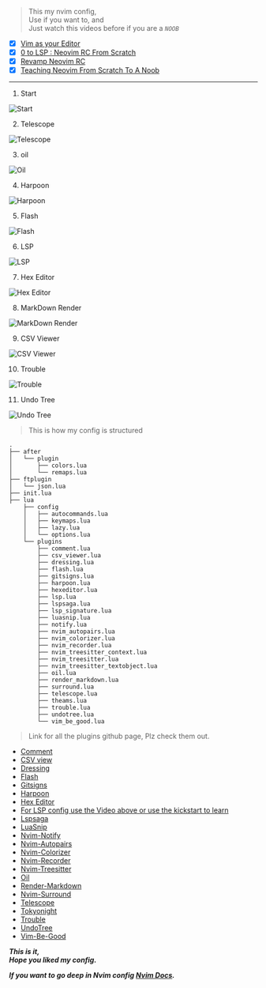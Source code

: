 > This my nvim config,  
> Use if you want to, and  
> Just watch this videos before if you are a *`NOOB`*
- [x] [Vim as your Editor]( https://www.youtube.com/watch?v=X6AR2RMB5tE&list=PLm323Lc7iSW_wuxqmKx_xxNtJC_hJbQ7R )
- [x] [0 to LSP : Neovim RC From Scratch](https://www.youtube.com/watch?v=w7i4amO_zaE&t=844s)
- [x] [Revamp Neovim RC](https://www.youtube.com/watch?v=ZWWxwwUsPNw&list=PLA1PbPOIrviIW6R0dZbLjYyGsRMWH4B3d)
- [x] [Teaching Neovim From Scratch To A Noob](https://www.youtube.com/watch?v=-ybCiHPWKNA)

---

1. Start

![Start](assets/img/start.png)

2. Telescope

![Telescope](assets/img/telescope.png)

3. oil

![Oil](assets/img/oil.png)

4. Harpoon

![Harpoon](assets/img/harpoon.png)

5. Flash

![Flash](assets/img/flash.png)

6. LSP

![LSP](assets/img/lsp.png)

7. Hex Editor

![Hex Editor](assets/img/hex_edit.png)

8. MarkDown Render

![MarkDown Render](assets/img/markdown_render.png)

9. CSV Viewer

![CSV Viewer](assets/img/csv_viewer.png)

10. Trouble

![Trouble](assets/img/trouble.png)

11. Undo Tree

![Undo Tree](assets/img/undo-tree.png)

> This is how my config is structured

```
.
├── after
│   └── plugin
│       ├── colors.lua
│       └── remaps.lua
├── ftplugin
│   └── json.lua
├── init.lua
├── lua
    ├── config
    │   ├── autocommands.lua
    │   ├── keymaps.lua
    │   ├── lazy.lua
    │   └── options.lua
    └── plugins
        ├── comment.lua
        ├── csv_viewer.lua
        ├── dressing.lua
        ├── flash.lua
        ├── gitsigns.lua
        ├── harpoon.lua
        ├── hexeditor.lua
        ├── lsp.lua
        ├── lspsaga.lua
        ├── lsp_signature.lua
        ├── luasnip.lua
        ├── notify.lua
        ├── nvim_autopairs.lua
        ├── nvim_colorizer.lua
        ├── nvim_recorder.lua
        ├── nvim_treesitter_context.lua
        ├── nvim_treesitter.lua
        ├── nvim_treesitter_textobject.lua
        ├── oil.lua
        ├── render_markdown.lua
        ├── surround.lua
        ├── telescope.lua
        ├── theams.lua
        ├── trouble.lua
        ├── undotree.lua
        └── vim_be_good.lua
```

> Link for all the plugins github page, Plz check them out.

* [Comment](https://github.com/numToStr/Comment.nvim)  
* [CSV view](https://github.com/hat0uma/csvview.nvim)  
* [Dressing](https://github.com/stevearc/dressing.nvim)  
* [Flash](https://github.com/folke/flash.nvim)  
* [Gitsigns](https://github.com/lewis6991/gitsigns.nvim)  
* [Harpoon](https://github.com/ThePrimeagen/harpoon)  
* [Hex Editor](https://github.com/RaafatTurki/hex.nvim)  
* [For LSP config use the Video above or use the kickstart to learn](https://github.com/nvim-lua/kickstart.nvim)  
* [Lspsaga](https://github.com/nvimdev/lspsaga.nvim)  
* [LuaSnip](https://github.com/L3MON4D3/LuaSnip)  
* [Nvim-Notify](https://github.com/rcarriga/nvim-notify)  
* [Nvim-Autopairs](https://github.com/windwp/nvim-autopairs)  
* [Nvim-Colorizer](https://github.com/norcalli/nvim-colorizer.lua)  
* [Nvim-Recorder](https://github.com/chrisgrieser/nvim-recorder)  
* [Nvim-Treesitter](https://github.com/nvim-treesitter)  
* [Oil](https://github.com/stevearc/oil.nvim)  
* [Render-Markdown](https://github.com/MeanderingProgrammer/render-markdown.nvim)  
* [Nvim-Surround](https://github.com/kylechui/nvim-surround)  
* [Telescope](https://github.com/nvim-telescope/telescope.nvim)  
* [Tokyonight](https://github.com/folke/tokyonight.nvim)  
* [Trouble](https://github.com/folke/trouble.nvim)  
* [UndoTree](https://github.com/mbbill/undotree)  
* [Vim-Be-Good](https://github.com/ThePrimeagen/vim-be-good)  

***This is it,  
Hope you liked my config.***

***If you want to go deep in Nvim config [Nvim Docs](https://neovim.io/doc/).***
